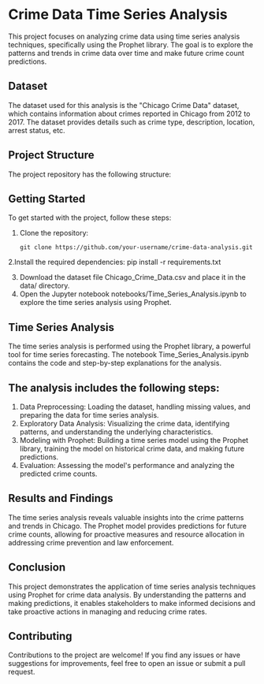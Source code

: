 # Crime Data Time Series Analysis

This project focuses on analyzing crime data using time series analysis techniques, specifically using the Prophet library. The goal is to explore the patterns and trends in crime data over time and make future crime count predictions.

## Dataset

The dataset used for this analysis is the "Chicago Crime Data" dataset, which contains information about crimes reported in Chicago from 2012 to 2017. The dataset provides details such as crime type, description, location, arrest status, etc.

## Project Structure

The project repository has the following structure:


## Getting Started

To get started with the project, follow these steps:

1. Clone the repository:

   ```shell
   git clone https://github.com/your-username/crime-data-analysis.git
   
 2.Install the required dependencies:
 pip install -r requirements.txt
 
 3. Download the dataset file Chicago_Crime_Data.csv and place it in the data/ directory.
 4. Open the Jupyter notebook notebooks/Time_Series_Analysis.ipynb to explore the time series analysis using Prophet.

## Time Series Analysis

The time series analysis is performed using the Prophet library, a powerful tool for time series forecasting. The notebook Time_Series_Analysis.ipynb contains the code and step-by-step explanations for the analysis.

## The analysis includes the following steps:

1. Data Preprocessing: Loading the dataset, handling missing values, and preparing the data for time series analysis.
2. Exploratory Data Analysis: Visualizing the crime data, identifying patterns, and understanding the underlying characteristics.
3. Modeling with Prophet: Building a time series model using the Prophet library, training the model on historical crime data, and making future predictions.
4. Evaluation: Assessing the model's performance and analyzing the predicted crime counts.

## Results and Findings

The time series analysis reveals valuable insights into the crime patterns and trends in Chicago. The Prophet model provides predictions for future crime counts, allowing for proactive measures and resource allocation in addressing crime prevention and law enforcement.

## Conclusion

This project demonstrates the application of time series analysis techniques using Prophet for crime data analysis. By understanding the patterns and making predictions, it enables stakeholders to make informed decisions and take proactive actions in managing and reducing crime rates.

## Contributing

Contributions to the project are welcome! If you find any issues or have suggestions for improvements, feel free to open an issue or submit a pull request.
